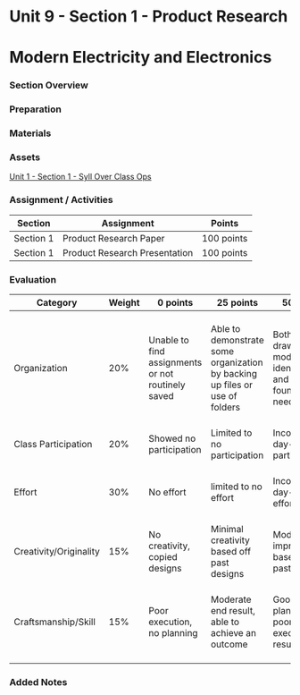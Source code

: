 # Unit 9 - Section 1 - Product Research

# Modern Electricity and Electronics

### Section Overview

### Preparation

### Materials

### Assets

[Unit 1 - Section 1 - Syll Over Class Ops](../blob/development/High%20School/Design%20and%20Drawing%20for%20Production/Unit%201%20-%20Introduction%20%26%20Design%20Process/Section%201%20-%20Syllabus%20Overview%20and%20Classroom%20Operation/Assets/Unit%201%20-%20Section%201%20-%20Syllabus%20Overview%20Classroom%20Ops.pptx)

### Assignment / Activities

| Section  | Assignment | Points |
| ------------- | ------------- | ------------- |
| Section 1 | Product Research Paper | 100 points |
| Section 1 | Product Research Presentation | 100 points |


### Evaluation

| Category | Weight | 0 points  | 25 points | 50 points | 75 points | 100 points |
| ------------- | ------------- | ------------- | ------------- | ------------- | ------------- | ------------- |
| Organization | 20% | Unable to find assignments or not routinely saved | Able to demonstrate some organization by backing up files or use of folders | Both drawings and models are identifiable and can be found if needed | All drawings are in a folder and models organized by folders in Google Drive | All drawings are in a folder labeled correctly and models organized by folders in Google Drive labeled correctly |
| Class Participation | 20% | Showed no participation | Limited to no participation | Inconsistent day-to-day participation | Participated only when needed  | Engaged daily and actively participated |
| Effort | 30% | No effort | limited to no effort | Inconsistent day-to-day effort | Showed effort only when needed or routinely directed | Continuous day-to-day effort with or without direction |
| Creativity/Originality | 15% | No creativity, copied designs | Minimal creativity based off past designs | Moderate improvements based off past designs | Complete overhaul of past or found designs | Completely new idea/design |
| Craftsmanship/Skill | 15% | Poor execution, no planning | Moderate end result, able to achieve an outcome | Good planning but poorly executed end result | Good planning and good end result although not what had been designed or communicated | Great planning & execution able to achieve what had been designed or communicated |

### Added Notes
